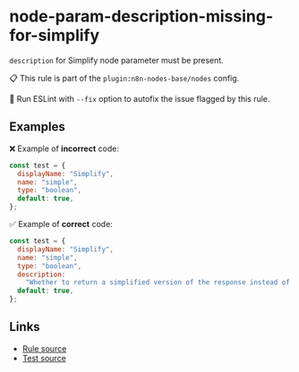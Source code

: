 [//]: # "File generated from a template. Do not edit this file directly."

# node-param-description-missing-for-simplify

`description` for Simplify node parameter must be present.

📋 This rule is part of the `plugin:n8n-nodes-base/nodes` config.

🔧 Run ESLint with `--fix` option to autofix the issue flagged by this rule.

## Examples

❌ Example of **incorrect** code:

```js
const test = {
  displayName: "Simplify",
  name: "simple",
  type: "boolean",
  default: true,
};
```

✅ Example of **correct** code:

```js
const test = {
  displayName: "Simplify",
  name: "simple",
  type: "boolean",
  description:
    "Whether to return a simplified version of the response instead of the raw data",
  default: true,
};
```

## Links

- [Rule source](../../lib/rules/node-param-description-missing-for-simplify.ts)
- [Test source](../../tests/node-param-description-missing-for-simplify.test.ts)
